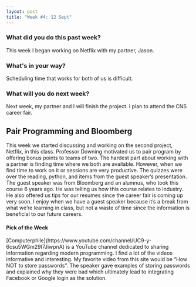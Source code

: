 ```yaml
---
layout: post
title: "Week #4: 12 Sept"
---
```


<h3> What did you do this past week? </h3>
This week I began working on Netflix with my partner, Jason.
<h3> What's in your way? </h3>
Scheduling time that works for both of us is difficult.
<h3> What will you do next week? </h3>
Next week, my partner and I will finish the project. I plan to attend the CNS career fair.
<h2> Pair Programming and Bloomberg </h2>
This week we started discussing and working on the second project, Netflix, in this class. Professor Downing motivated us to pair program by offering bonus points to teams of two. The hardest part about working with a partner is finding time where we both are available. However, when we find time to work on it or sessions are very productive. The quizzes were over the reading, python, and items from the guest speaker’s presentation. The guest speaker was from Bloomberg and an alumnus, who took this course 6 years ago. He was telling us how this course relates to industry.  He also offered us tips for our resumes since the career fair is coming up very soon. I enjoy when we have a guest speaker because it’s a break from what we’re learning in class, but not a waste of time since the information is beneficial to our future careers.
<h4> Pick of the Week </h4>
[Computerphile](https://www.youtube.com/channel/UC9-y-6csu5WGm29I7JiwpnA) is a YouTube channel dedicated to sharing information regarding modern programming. I find a lot of the videos informative and interesting. My favorite video from this site would be “How NOT to store passwords”.  The speaker gave examples of storing passwords and explained why they were bad which ultimately lead to integrating Facebook or Google login as the solution.
